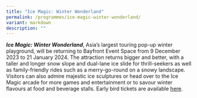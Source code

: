 ```yaml
---
title: "Ice Magic: Winter Wonderland"
permalink: /programmes/ice-magic-winter-wonderland/
variant: markdown
description: ""
---
```

***Ice Magic: Winter Wonderland***, Asia’s largest touring pop-up winter playground, will be returning to Bayfront Event Space from 9 December 2023 to 21 January 2024. The attraction returns bigger and better, with a taller and longer snow slope and dual-lane ice slide for thrill-seekers as well as family-friendly rides such as a merry-go-round on a snowy landscape. Visitors can also admire majestic ice sculptures or head over to the Ice Magic arcade for more games and entertainment or to savour winter flavours at food and beverage stalls. Early bird tickets are available [here](https://www.sistic.com.sg/events/icemagicsg2023).